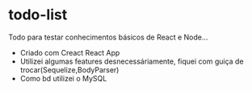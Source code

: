 ﻿# todo-list
Todo para testar conhecimentos básicos de React e Node...
- Criado com Creact React App
- Utilizei algumas features desnecessáriamente, fiquei com 
guiça de trocar(Sequelize,BodyParser)
- Como bd utilizei o MySQL